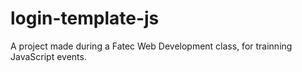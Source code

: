 # login-template-js
A project made during a Fatec Web Development class, for trainning JavaScript events.
